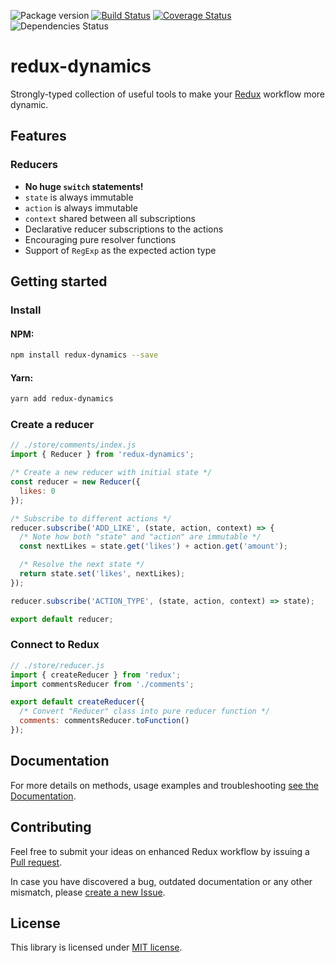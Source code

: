 ![Package version](https://badge.fury.io/js/redux-dynamics.svg)
[![Build Status](https://travis-ci.org/kettanaito/redux-dynamics.svg?branch=master)](https://travis-ci.org/kettanaito/redux-dynamics)
[![Coverage Status](https://coveralls.io/repos/github/kettanaito/redux-dynamics/badge.svg)](https://coveralls.io/github/kettanaito/redux-dynamics)
![Dependencies Status](https://david-dm.org/kettanaito/redux-dynamics.svg)

# redux-dynamics
Strongly-typed collection of useful tools to make your [Redux](http://redux.js.org/) workflow more dynamic.

## Features
### Reducers
* **No huge `switch` statements!**
* `state` is always immutable
* `action` is always immutable
* `context` shared between all subscriptions
* Declarative reducer subscriptions to the actions
* Encouraging pure resolver functions
* Support of `RegExp` as the expected action type

## Getting started

### Install

#### NPM:
```bash
npm install redux-dynamics --save
```

#### Yarn:
```bash
yarn add redux-dynamics
```

### Create a reducer

```js
// ./store/comments/index.js
import { Reducer } from 'redux-dynamics';

/* Create a new reducer with initial state */
const reducer = new Reducer({
  likes: 0
});

/* Subscribe to different actions */
reducer.subscribe('ADD_LIKE', (state, action, context) => {
  /* Note how both "state" and "action" are immutable */
  const nextLikes = state.get('likes') + action.get('amount');

  /* Resolve the next state */
  return state.set('likes', nextLikes);
});

reducer.subscribe('ACTION_TYPE', (state, action, context) => state);

export default reducer;
```

### Connect to Redux
```js
// ./store/reducer.js
import { createReducer } from 'redux';
import commentsReducer from './comments';

export default createReducer({
  /* Convert "Reducer" class into pure reducer function */
  comments: commentsReducer.toFunction()
});
```

## Documentation
For more details on methods, usage examples and troubleshooting [see the Documentation](./docs).

## Contributing
Feel free to submit your ideas on enhanced Redux workflow by issuing a [Pull request](https://github.com/kettanaito/redux-dynamics/pulls).

In case you have discovered a bug, outdated documentation or any other mismatch, please [create a new Issue](https://github.com/kettanaito/redux-dynamics/issues).

## License
This library is licensed under [MIT license](./LICENSE.md).
